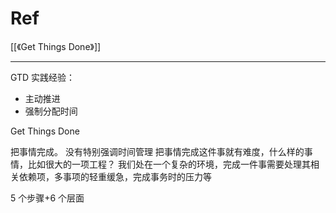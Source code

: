 # Ref

[[《Get Things Done》]]

---

GTD 实践经验：

- 主动推进
- 强制分配时间

Get Things Done

把事情完成。
没有特别强调时间管理
把事情完成这件事就有难度，什么样的事情，比如很大的一项工程？
我们处在一个复杂的环境，完成一件事需要处理其相关依赖项，多事项的轻重缓急，完成事务时的压力等

5 个步骤+6 个层面
